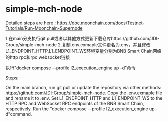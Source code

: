 # simple-mch-node

Detailed steps are here : https://doc.moonchain.com/docs/Testnet-Tutorials/Run-Moonchain-Supernode

1.在main分支执行git pull或者以其他方式更新下载仓库https://github.com/JDI-Group/simple-mch-node
2.复制.env.exmaple文件更名为.env，并且修改L1_ENDPOINT_HTTP,L1_ENDPOINT_WS环境变量分别为BNB Smart Chain网络的http rpc和rpc websocket链接

执行"docker compose --profile l2_execution_engine up  -d"命令

Steps:

On the main branch, run git pull or update the repository via other methods: https://github.com/JDI-Group/simple-mch-node.
Copy the .env.exmaple file and rename it to .env. Set L1_ENDPOINT_HTTP and L1_ENDPOINT_WS to the HTTP RPC and WebSocket RPC endpoints of the BNB Smart Chain, respectively.
Run the "docker compose --profile l2_execution_engine up  -d"command.
